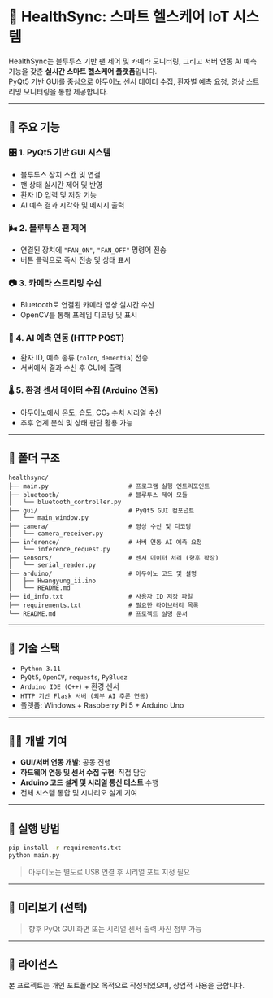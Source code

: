 # 🏥 HealthSync: 스마트 헬스케어 IoT 시스템

HealthSync는 블루투스 기반 팬 제어 및 카메라 모니터링, 그리고 서버 연동 AI 예측 기능을 갖춘 **실시간 스마트 헬스케어 플랫폼**입니다.  
PyQt5 기반 GUI를 중심으로 아두이노 센서 데이터 수집, 환자별 예측 요청, 영상 스트리밍 모니터링을 통합 제공합니다.

---

## 🔧 주요 기능

### 🎛️ 1. PyQt5 기반 GUI 시스템
- 블루투스 장치 스캔 및 연결
- 팬 상태 실시간 제어 및 반영
- 환자 ID 입력 및 저장 기능
- AI 예측 결과 시각화 및 메시지 출력

### 🌬️ 2. 블루투스 팬 제어
- 연결된 장치에 `"FAN_ON"`, `"FAN_OFF"` 명령어 전송
- 버튼 클릭으로 즉시 전송 및 상태 표시

### 📷 3. 카메라 스트리밍 수신
- Bluetooth로 연결된 카메라 영상 실시간 수신
- OpenCV를 통해 프레임 디코딩 및 표시

### 📡 4. AI 예측 연동 (HTTP POST)
- 환자 ID, 예측 종류 (`colon`, `dementia`) 전송
- 서버에서 결과 수신 후 GUI에 출력

### 🌡️ 5. 환경 센서 데이터 수집 (Arduino 연동)
- 아두이노에서 온도, 습도, CO₂ 수치 시리얼 수신
- 추후 연계 분석 및 상태 판단 활용 가능

---

## 🧩 폴더 구조

```plaintext
healthsync/
├── main.py                      # 프로그램 실행 엔트리포인트
├── bluetooth/                   # 블루투스 제어 모듈
│   └── bluetooth_controller.py
├── gui/                         # PyQt5 GUI 컴포넌트
│   └── main_window.py
├── camera/                      # 영상 수신 및 디코딩
│   └── camera_receiver.py
├── inference/                   # 서버 연동 AI 예측 요청
│   └── inference_request.py
├── sensors/                     # 센서 데이터 처리 (향후 확장)
│   └── serial_reader.py
├── arduino/                     # 아두이노 코드 및 설명
│   ├── Hwangyung_ii.ino
│   └── README.md
├── id_info.txt                  # 사용자 ID 저장 파일
├── requirements.txt             # 필요한 라이브러리 목록
└── README.md                    # 프로젝트 설명 문서
```

---

## 🧠 기술 스택

- `Python 3.11`
- `PyQt5`, `OpenCV`, `requests`, `PyBluez`
- `Arduino IDE (C++)` + 환경 센서
- `HTTP 기반 Flask 서버 (외부 AI 추론 연동)`
- 플랫폼: Windows + Raspberry Pi 5 + Arduino Uno

---

## 👨‍💻 개발 기여

- **GUI/서버 연동 개발**: 공동 진행
- **하드웨어 연동 및 센서 수집 구현**: 직접 담당
- **Arduino 코드 설계 및 시리얼 통신 테스트** 수행
- 전체 시스템 통합 및 시나리오 설계 기여

---

## 💬 실행 방법

```bash
pip install -r requirements.txt
python main.py
```

> 아두이노는 별도로 USB 연결 후 시리얼 포트 지정 필요

---

## 📸 미리보기 (선택)

> 향후 PyQt GUI 화면 또는 시리얼 센서 출력 사진 첨부 가능

---

## 📄 라이선스

본 프로젝트는 개인 포트폴리오 목적으로 작성되었으며, 상업적 사용을 금합니다.
